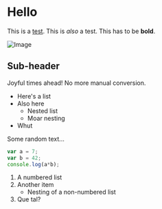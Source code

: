 # Hello

This is a [test](http://google.com). This is *also* a test. This has to be **bold**.

![Image](heres-an-image.png)

## Sub-header

Joyful times ahead! No more manual conversion.

* Here's a list
* Also here
    * Nested list
    * Moar nesting
* Whut

Some random text...

```js
var a = 7;
var b = 42;
console.log(a*b);
```

1. A numbered list
2. Another item
    * Nesting of a non-numbered list
3. Que tal?
